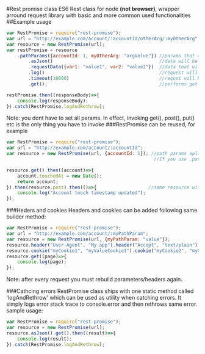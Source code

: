 #Rest promise class
ES6 Rest class for node **(not browser)**, wrapper arround request library with basic and more common used functionalities
##Example usage
```javascript
var RestPromise = require("rest-promise");
var url = "http://example.com/account/:accountId/otherArg/:myOtherArg";
var resource = new RestPromise(url);
var restPromise = resource
	.pathParams({accountId: 1, myOtherArg: "argValue"})	//params that will be replaced in url insted of placeholders
		.asJson() 										//data will be sent and interpreted as json
		.requestData({var1: "value1", var2: "value2"}) 	//data that will be sent in query string or body, depending of method
		.log()											//request will be logged to console
		.timeout(10000) 								//requst will be timed out after 10 seconds (10.000 ms)
		.get();											//performs get method can be one of, .get(), post(), put(), delete() 

restPromise.then((responseBody)=>{
	console.log(responseBody);
}).catch(RestPromise.logAndRethrow);
```
Note: you dont have to set all params. In effect, invoking get(), post(), put() etc is the only thing you have to invoke
###RestPromise can be reused, for example
```javascript
var RestPromise = require("rest-promise");
var url = "http://example.com/account/:accountId";
var resource = new RestPromise(url, {accountId: 1}); //path params aplied immidiately and preserved for future use. 
													  //If you use .pathParams() method after this it wont have anny effect

resource.get().then((account)=>{
	account.touchedAt = new Date();
	return account;
}).then(resource.post).then(()=>{ 					//same resource will be resused
	console.log("Account touch timestamp updated");
}); 							

```
###Heders and cookies
Headers and cookies can be added following same builder method:
```javascript
var RestPromise = require("rest-promise");
var url = "http://example.com/account/:myPathParam";
var resource = new RestPromise(url, {myPathParam: "value"});
resource.header("User-Agent", "My app").header("Accept", "text/plain").header("Content-Type", "application/json");
resource.cookie("myCookie1", "myValueCookie1").cookie("myCookie2", "myCookieValue2");
resource.get((page)=>{
	console.log(page);
});
```
Note: after every request you must rebuild parameters/headers again.

###Cathcing errors
RestPromise class ships with one static method called 'logAndRethrow' which can be used as utility when catching errors. It simply logs error stack trace to console.error and then rethrows same error.
sample usage:
```javascript
var RestPromise = require("rest-promise");
var resource = new RestPromise(url);
resource.asJson().get().then((result)=>{
	console.log(result);
}).catch(RestPromise.logAndRethrow);
```
